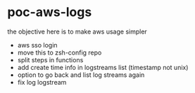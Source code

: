 # poc-aws-logs

the objective here is to make aws usage simpler
<!-- TODO -->
- aws sso login
- move this to zsh-config repo
- split steps in functions
- add create time info in logstreams list (timestamp not unix)
- option to go back and list log streams again
- fix log logstream